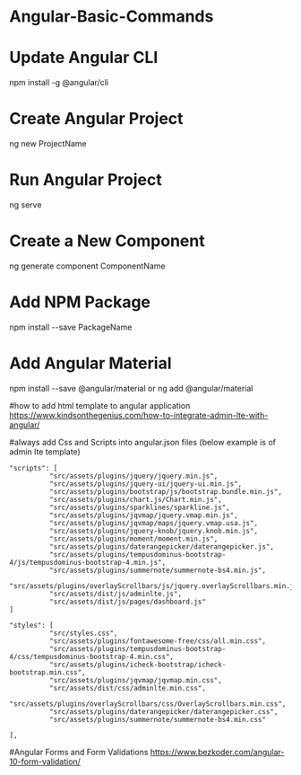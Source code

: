 # Angular-Basic-Commands

# Update Angular CLI
  npm install -g @angular/cli
  
# Create Angular Project
  ng new ProjectName
  
# Run Angular Project
  ng serve 
  
# Create a New Component 
  ng generate component ComponentName
  
# Add NPM Package 
  npm install --save PackageName
  
# Add Angular Material 
  npm install --save @angular/material
  or 
  ng add @angular/material

#how to add html template to angular application
https://www.kindsonthegenius.com/how-to-integrate-admin-lte-with-angular/

#always add Css and Scripts into angular.json files (below example is of admin lte template)

    
    "scripts": [
              "src/assets/plugins/jquery/jquery.min.js",
              "src/assets/plugins/jquery-ui/jquery-ui.min.js",
              "src/assets/plugins/bootstrap/js/bootstrap.bundle.min.js",
              "src/assets/plugins/chart.js/Chart.min.js",
              "src/assets/plugins/sparklines/sparkline.js",
              "src/assets/plugins/jqvmap/jquery.vmap.min.js",
              "src/assets/plugins/jqvmap/maps/jquery.vmap.usa.js",
              "src/assets/plugins/jquery-knob/jquery.knob.min.js",
              "src/assets/plugins/moment/moment.min.js",
              "src/assets/plugins/daterangepicker/daterangepicker.js",
              "src/assets/plugins/tempusdominus-bootstrap-4/js/tempusdominus-bootstrap-4.min.js",
              "src/assets/plugins/summernote/summernote-bs4.min.js",
              "src/assets/plugins/overlayScrollbars/js/jquery.overlayScrollbars.min.js",
              "src/assets/dist/js/adminlte.js",
              "src/assets/dist/js/pages/dashboard.js"
    ]
    
    "styles": [
              "src/styles.css",
              "src/assets/plugins/fontawesome-free/css/all.min.css",
              "src/assets/plugins/tempusdominus-bootstrap-4/css/tempusdominus-bootstrap-4.min.css",
              "src/assets/plugins/icheck-bootstrap/icheck-bootstrap.min.css",
              "src/assets/plugins/jqvmap/jqvmap.min.css",
              "src/assets/dist/css/adminlte.min.css",
              "src/assets/plugins/overlayScrollbars/css/OverlayScrollbars.min.css",
              "src/assets/plugins/daterangepicker/daterangepicker.css",
              "src/assets/plugins/summernote/summernote-bs4.min.css"

    ],

#Angular Forms and Form Validations
https://www.bezkoder.com/angular-10-form-validation/
